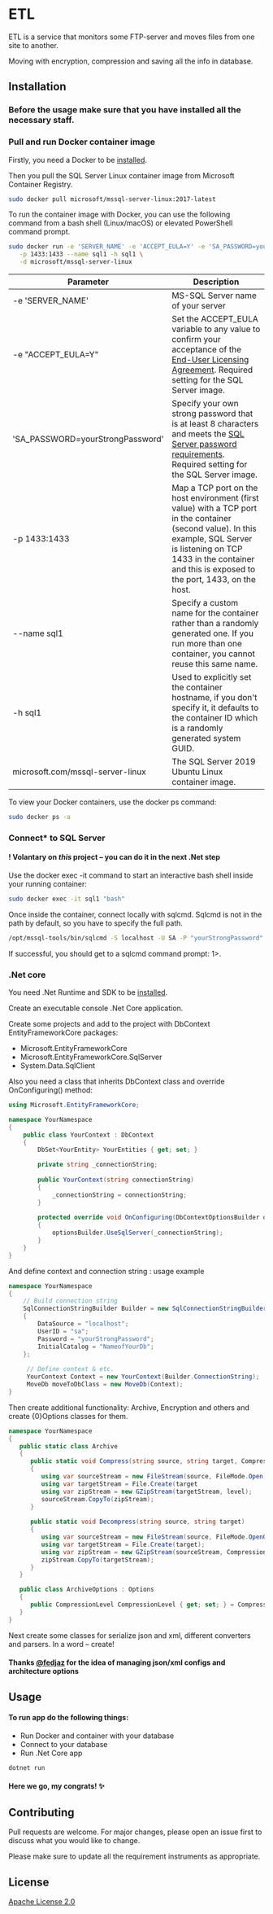 # ETL

ETL is a service that monitors some FTP-server and moves files from one site to another. 

Moving with encryption, compression and saving all the info in database.

## Installation

### Before the usage make sure that you have installed all the necessary staff.

### Pull and run Docker container image

Firstly, you need a Docker to be [installed](https://www.docker.com/products/docker-desktop). 

Then you pull the SQL Server Linux container image from Microsoft Container Registry.

```bash
sudo docker pull microsoft/mssql-server-linux:2017-latest
```

To run the container image with Docker, you can use the following command from a bash shell (Linux/macOS) or elevated PowerShell command prompt.

```bash
sudo docker run -e 'SERVER_NAME' -e 'ACCEPT_EULA=Y' -e 'SA_PASSWORD=yourStrongPassword' \
   -p 1433:1433 --name sql1 -h sql1 \
   -d microsoft/mssql-server-linux
```

|Parameter                                  |Description|
|-------------------------------------------|-----------|
|-e 'SERVER_NAME'                           |MS-SQL Server name of your server             
|-e "ACCEPT_EULA=Y"                         |Set the ACCEPT_EULA variable to any value to confirm your acceptance of the [End-User Licensing Agreement](https://go.microsoft.com/fwlink/?LinkId=746388). Required setting for the SQL Server image.           |
|'SA_PASSWORD=yourStrongPassword'           |Specify your own strong password that is at least 8 characters and meets the [SQL Server password requirements](https://docs.microsoft.com/en-us/sql/relational-databases/security/password-policy?view=sql-server-ver15). Required setting for the SQL Server image.           |
|-p 1433:1433                               |Map a TCP port on the host environment (first value) with a TCP port in the container (second value). In this example, SQL Server is listening on TCP 1433 in the container and this is exposed to the port, 1433, on the host.           |
|--name sql1                                |Specify a custom name for the container rather than a randomly generated one. If you run more than one container, you cannot reuse this same name.                |
|-h sql1                                    |Used to explicitly set the container hostname, if you don't specify it, it defaults to the container ID which is a randomly generated system GUID.             |
|microsoft.com/mssql-server-linux           |The SQL Server 2019 Ubuntu Linux container image.           |

To view your Docker containers, use the docker ps command:
```bash
sudo docker ps -a
```

### Connect* to SQL Server
#### ! Volantary on *this* project – you can do it in the next .Net step

Use the docker exec -it command to start an interactive bash shell inside your running container:
```bash
sudo docker exec -it sql1 "bash"
```

Once inside the container, connect locally with sqlcmd. Sqlcmd is not in the path by default, so you have to specify the full path.
```bash
/opt/mssql-tools/bin/sqlcmd -S localhost -U SA -P "yourStrongPassword"
```

If successful, you should get to a sqlcmd command prompt: 1>.

### .Net core

You need .Net Runtime and SDK to be [installed](https://dotnet.microsoft.com/download).

Create an executable console .Net Core application. 

Create some projects and add to the project with DbContext EntityFrameworkCore packages:
- Microsoft.EntityFrameworkCore
- Microsoft.EntityFrameworkCore.SqlServer
- System.Data.SqlClient

Also you need a class that inherits DbContext class and override OnConfiguring() method:

```c#
using Microsoft.EntityFrameworkCore;

namespace YourNamespace
{
    public class YourContext : DbContext
    {
        DbSet<YourEntity> YourEntities { get; set; }

        private string _connectionString;
        
        public YourContext(string connectionString)
        {
            _connectionString = connectionString;
        }
        
        protected override void OnConfiguring(DbContextOptionsBuilder optionsBuilder)
        {
            optionsBuilder.UseSqlServer(_connectionString);
        }
    }
}
```

And define context and connection string : usage example

```c#
namespace YourNamespace
{
    // Build connection string
    SqlConnectionStringBuilder Builder = new SqlConnectionStringBuilder() 
    {
        DataSource = "localhost";
        UserID = "sa";
        Password = "yourStrongPassword";
        InitialCatalog = "NameofYourDb"; 
    };
                
     // Define context & etc.
     YourContext Context = new YourContext(Builder.ConnectionString);
     MoveDb moveToDbClass = new MoveDb(Context);
}
```

Then create additional functionality: Archive, Encryption and others and create {0}Options classes for them.

```c#
namespace YourNamespace
{
   public static class Archive
   {
      public static void Compress(string source, string target, CompressionLevel level)
      {
         using var sourceStream = new FileStream(source, FileMode.Open);
         using var targetStream = File.Create(target
         using var zipStream = new GZipStream(targetStream, level);
         sourceStream.CopyTo(zipStream);
      }
       
      public static void Decompress(string source, string target)
      {
         using var sourceStream = new FileStream(source, FileMode.OpenOrCreate);
         using var targetStream = File.Create(target);
         using var zipStream = new GZipStream(sourceStream, CompressionMode.Decompress);
         zipStream.CopyTo(targetStream);
      }
   }

   public class ArchiveOptions : Options
   {
      public CompressionLevel CompressionLevel { get; set; } = CompressionLevel.Optimal;
   }
}
```

Next create some classes for serialize json and xml, different converters and parsers. In a word – create!

#### Thanks [@fedjaz](https://github.com/fedjaz) for the idea of managing json/xml configs and architecture options


## Usage

#### To run app do the following things:
- Run Docker and container with your database
- Connect to your database
- Run .Net Core app

```bash
dotnet run
```


#### Here we go, my congrats! ✨

## Contributing
Pull requests are welcome. For major changes, please open an issue first to discuss what you would like to change.

Please make sure to update all the requirement instruments as appropriate.

## License
[Apache License 2.0](https://choosealicense.com/licenses/apache-2.0/)
